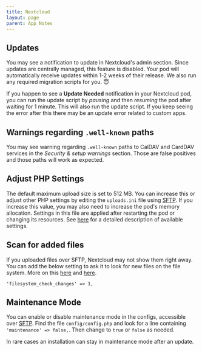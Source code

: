 ```yaml
---
title: Nextcloud
layout: page
parent: App Notes
---
```


## Updates
You may see a notification to update in Nextcloud's admin section. Since updates are centrally managed, this feature is disabled. Your pod will automatically receive updates within 1-2 weeks of their release. We also run any required migration scripts for you. 😇

If you happen to see a **Update Needed** notification in your Nextcloud pod, you can run the update script by *pausing* and then *resuming* the pod after waiting for 1 minute. This will also run the update script. If you keep seeing the error after this there may be an update error related to custom apps.

## Warnings regarding `.well-known` paths
You may see warning regarding `.well-known` paths to CalDAV and CardDAV services in the *Security & setup warnings* section. Those are false positives and those paths will work as expected.


## Adjust PHP Settings
The default maximum upload size is set to 512 MB. You can increase this or adjust other PHP settings by editing the `uploads.ini` file using [SFTP](/faq/#accessing-pod-files-using-sftp). If you increase this value, you may also need to increase the pod's memory allocation. Settings in this file are applied after restarting the pod or changing its resources. See [here](https://www.php.net/manual/en/ini.core.php) for a detailed description of available settings.


## Scan for added files
If you uploaded files over SFTP, Nextcloud may not show them right away. You can add the below setting to ask it to look for new files on the file system. More on this [here](https://help.nextcloud.com/t/how-to-make-nextcloud-aware-of-added-files/10824/4) and [here](https://docs.nextcloud.com/server/26/admin_manual/configuration_server/config_sample_php_parameters.html).

`'filesystem_check_changes' => 1,`

## Maintenance Mode
You can enable or disable maintenance mode in the configs, accessible over [SFTP](/manage/files). Find the file `config/config.php` and look for a line containing `'maintenance' => false,`. Then change to `true` or `false` as needed.

In rare cases an installation can stay in maintenance mode after an update.
